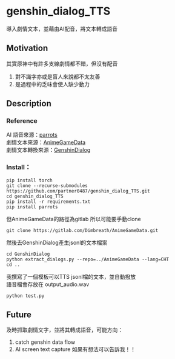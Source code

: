 # genshin_dialog_TTS
導入劇情文本，並藉由AI配音，將文本轉成語音

## Motivation
其實原神中有許多支線劇情都不錯，但沒有配音
1. 對不識字亦或是盲人來說都不太友善
2. 是過程中的乏味會使人缺少動力

## Description
### Reference
AI 語音來源：[parrots](https://github.com/shibing624/parrots.git) \
劇情文本來源：[AnimeGameData](https://gitlab.com/Dimbreath/AnimeGameData) \
劇情文本轉換來源：[GenshinDialog](https://github.com/mrzjy/GenshinDialog.git) 

### Install：
```shell
pip install torch
git clone --recurse-submodules https://github.com/partner0487/genshin_dialog_TTS.git
cd genshin_dialog_TTS
pip install -r requirements.txt
pip install parrots
```

但AnimeGameData的路徑為gitlab 所以可能要手動clone
 ```shell
git clone https://gitlab.com/Dimbreath/AnimeGameData.git
```

然後去GenshinDialog產生jsonl的文本檔案
```shell
cd GenshinDialog
python extract_dialogs.py --repo=../AnimeGameData --lang=CHT
cd ..
```

我撰寫了一個模板可以TTS jsonl檔的文本，並自動撥放 \
語音檔會存放在 output_audio.wav
```python
python test.py
```

## Future
及時抓取劇情文字，並將其轉成語音，可能方向：
1. catch genshin data flow
2. AI screen text capture
如果有想法可以告訴我！！

